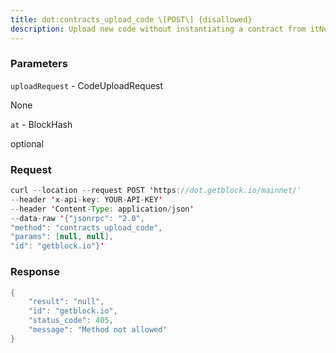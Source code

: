 ```yaml
---
title: dot:contracts_upload_code \[POST\] {disallowed}
description: Upload new code without instantiating a contract from itNot available in newer versions of the contracts interfaces
---
```


### Parameters


`uploadRequest` - CodeUploadRequest

None

`at` - BlockHash

optional

### Request

``` java
curl --location --request POST 'https://dot.getblock.io/mainnet/' 
--header 'x-api-key: YOUR-API-KEY' 
--header 'Content-Type: application/json' 
--data-raw '{"jsonrpc": "2.0",
"method": "contracts_upload_code",
"params": [null, null],
"id": "getblock.io"}'
```

###  Response

``` java
{
    "result": "null",
    "id": "getblock.io",
    "status_code": 405,
    "message": "Method not allowed"
}
```

